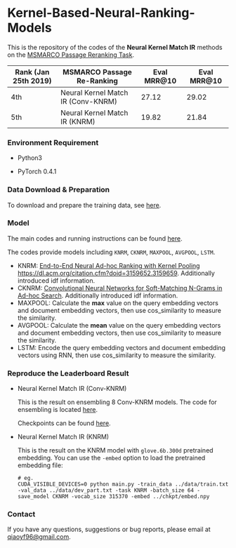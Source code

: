 # Kernel-Based-Neural-Ranking-Models

This is the repository of the codes of the **Neural Kernel Match IR** methods on the [MSMARCO Passage Reranking Task](http://www.msmarco.org/leaders.aspx).

| Rank (Jan 25th 2019) | MSMARCO Passage Re-Ranking         | Eval MRR@10 | Eval MRR@10 |
| -------------------- | ---------------------------------- | ----------- | ----------- |
| 4th                  | Neural Kernel Match IR (Conv-KNRM) | 27.12       | 29.02       |
| 5th                  | Neural Kernel Match IR (KNRM)      | 19.82       | 21.84       |

### Environment Requirement

- Python3

- PyTorch 0.4.1

### Data Download & Preparation

To download and prepare the training data, see [here](https://github.com/thunlp/Kernel-Based-Neural-Ranking-Models/tree/master/data).

### Model

The main codes and running instructions can be found [here](https://github.com/thunlp/Kernel-Based-Neural-Ranking-Models/tree/master/src).

The codes provide models including `KNRM`, `CKNRM`, `MAXPOOL`, `AVGPOOL`, `LSTM`.

- KNRM: [End-to-End Neural Ad-hoc Ranking with Kernel Pooling](https://arxiv.org/abs/1706.06613) https://dl.acm.org/citation.cfm?doid=3159652.3159659. Additionally introduced idf information.
- CKNRM: [Convolutional Neural Networks for Soft-Matching N-Grams in Ad-hoc Search](https://dl.acm.org/citation.cfm?doid=3159652.3159659). Additionally introduced idf information.
- MAXPOOL: Calculate the **max** value on the query embedding vectors and document embedding vectors, then use cos_similarity to measure the similarity.
- AVGPOOL: Calculate the **mean** value on the query embedding vectors and document embedding vectors, then use cos_similarity to measure the similarity.
- LSTM: Encode the query embedding vectors and document embedding vectors using RNN, then use cos_similarity to measure the similarity.

### Reproduce the Leaderboard Result

- Neural Kernel Match IR (Conv-KNRM)

  This is the result on ensembling 8 Conv-KNRM models. The code for ensembling is located [here](https://github.com/thunlp/Kernel-Based-Neural-Ranking-Models/src/#ensembling-model).

  Checkpoints can be found [here](https://github.com/thunlp/Kernel-Based-Neural-Ranking-Models/chkpt).


- Neural Kernel Match IR (KNRM)

  This is the result on the KNRM model with `glove.6b.300d` pretrained embedding. You can use the `-embed` option to load the pretrained embedding file:

  ```shell
  # eg.
  CUDA_VISIBLE_DEVICES=0 python main.py -train_data ../data/train.txt -val_data ../data/dev_part.txt -task KNRM -batch_size 64 -save_model CKNRM -vocab_size 315370 -embed ../chkpt/embed.npy
  ```

### Contact

If you have any questions, suggestions or bug reports, please email at qiaoyf96@gmail.com.

